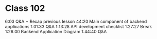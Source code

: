 # Class 102

6:03 Q&A + Recap previous lesson
44:20 Main component of backend applications
1:01:33 Q&A
1:13:28 API development checklist
1:27:27 Break
1:29:00 Backend Application Diagram
1:44:40 Q&A
